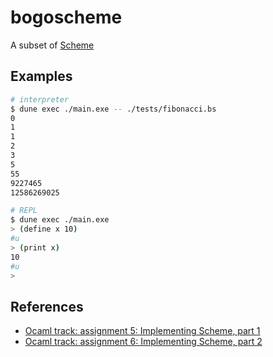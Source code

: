 # bogoscheme

A subset of [Scheme](https://www.gnu.org/software/mit-scheme/)

## Examples

```bash
# interpreter
$ dune exec ./main.exe -- ./tests/fibonacci.bs
0
1
1
2
3
5
55
9227465
12586269025

# REPL
$ dune exec ./main.exe
> (define x 10)
#u
> (print x)
10
#u
>
```

## References

- [Ocaml track: assignment 5: Implementing Scheme, part 1](http://courses.cms.caltech.edu/cs11/material/ocaml/lab5/lab5.html)
- [Ocaml track: assignment 6: Implementing Scheme, part 2](http://courses.cms.caltech.edu/cs11/material/ocaml/lab6/lab6.html)
